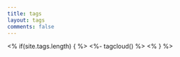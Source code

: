 ```yaml
---
title: tags
layout: tags
comments: false
---
```

  <div class="layout-wrap-inner tag-cloud">
    <% if(site.tags.length) { %>
        <%- tagcloud() %>
    <% } %>
  </div>